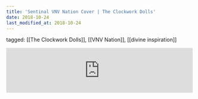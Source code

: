 ```yaml
---
title: 'Sentinal VNV Nation Cover | The Clockwork Dolls'
date: 2018-10-24
last_modified_at: 2018-10-24
---
```

tagged: [[The Clockwork Dolls]], [[VNV Nation]], [[divine inspiration]]
<iframe allowtransparency="true" class="bandcamp_audio_player" frameborder="0" height="120" src="https://bandcamp.com/EmbeddedPlayer/size=medium/bgcol=ffffff/linkcol=0687f5/notracklist=true/transparent=true/track=3662821696/" width="500"></iframe>